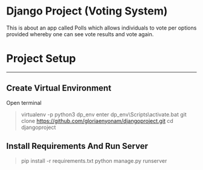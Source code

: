 # Django Project (Voting System)
This is about an app called Polls which allows individuals to vote per options provided whereby one can see vote results and vote again. 

# Project Setup
---------------
## Create Virtual Environment
 Open terminal
> virtualenv -p python3 dp_env
> enter dp_env\Scripts\activate.bat
> git clone https://github.com/gloriaenyonam/djangoproject.git
> cd djangoproject
  

## Install Requirements And Run Server
> pip install -r requirements.txt
> python manage.py runserver
